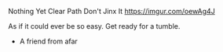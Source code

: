Nothing Yet
Clear Path
Don't Jinx It
https://imgur.com/oewAg4J

As if it could ever be so easy.
Get ready for a tumble.
- A friend from afar